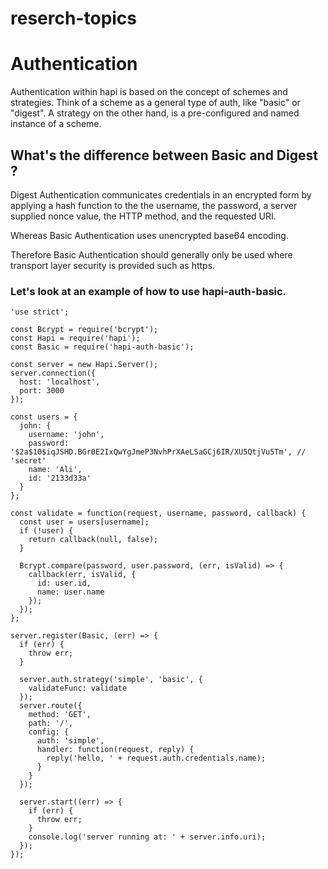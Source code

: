 # reserch-topics

# Authentication

Authentication within hapi is based on the concept of schemes and strategies. Think of a scheme as a general type of auth, like "basic" or "digest". A strategy on the other hand, is a pre-configured and named instance of a scheme.

## What's the difference between Basic and Digest ?

Digest Authentication communicates credentials in an encrypted form by applying a hash function to the the username, the password, a server supplied nonce value, the HTTP method, and the requested URI.

Whereas Basic Authentication uses unencrypted base64 encoding.

Therefore Basic Authentication should generally only be used where transport layer security is provided such as https.

### Let's look at an example of how to use hapi-auth-basic.

```
'use strict';

const Bcrypt = require('bcrypt');
const Hapi = require('hapi');
const Basic = require('hapi-auth-basic');

const server = new Hapi.Server();
server.connection({
  host: 'localhost',
  port: 3000
});

const users = {
  john: {
    username: 'john',
    password: '$2a$10$iqJSHD.BGr0E2IxQwYgJmeP3NvhPrXAeLSaGCj6IR/XU5QtjVu5Tm', // 'secret'
    name: 'Ali',
    id: '2133d33a'
  }
};

const validate = function(request, username, password, callback) {
  const user = users[username];
  if (!user) {
    return callback(null, false);
  }

  Bcrypt.compare(password, user.password, (err, isValid) => {
    callback(err, isValid, {
      id: user.id,
      name: user.name
    });
  });
};

server.register(Basic, (err) => {
  if (err) {
    throw err;
  }

  server.auth.strategy('simple', 'basic', {
    validateFunc: validate
  });
  server.route({
    method: 'GET',
    path: '/',
    config: {
      auth: 'simple',
      handler: function(request, reply) {
        reply('hello, ' + request.auth.credentials.name);
      }
    }
  });

  server.start((err) => {
    if (err) {
      throw err;
    }
    console.log('server running at: ' + server.info.uri);
  });
});
```
